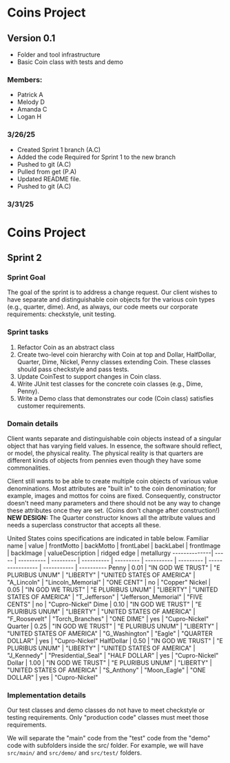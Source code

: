 # Coins Project
## Version 0.1
* Folder and tool infrastructure
* Basic Coin class with tests and demo

### Members:
- Patrick A
- Melody D
- Amanda C
- Logan H  

### 3/26/25
- Created Sprint 1 branch (A.C)
- Added the code Required for Sprint 1 to the new branch
- Pushed to git (A.C)
- Pulled from get (P.A)
- Updated README file.
- Pushed to git (A.C)


### 3/31/25
# Coins Project
## Sprint 2
### Sprint Goal
The goal of the sprint is to address a change request. Our client wishes to have separate and distinguishable coin objects for the various coin types (e.g., quarter, dime). And, as always, our code meets our corporate requirements: checkstyle, unit testing.
### Sprint tasks
1. Refactor Coin as an abstract class
2. Create two-level coin hierarchy with Coin at top and Dollar, HalfDollar, Quarter, Dime, Nickel, Penny classes extending Coin. These classes should pass checkstyle and pass tests.
3. Update CoinTest to support changes in Coin class.
4. Write JUnit test classes for the concrete coin classes (e.g., Dime, Penny).
5. Write a Demo class that demonstrates our code (Coin class) satisfies customer requirements.
### Domain details
Client wants separate and distinguishable coin objects instead of a singular object that has varying field values. In essence, the software should reflect, or model, the physical reality. The physical reality is that quarters are different kinds of objects from pennies even though they have some commonalities.

Client still wants to be able to create multiple coin objects of various value denominations. Most attributes are "built in" to the coin denomination; for example, images and mottos for coins are fixed. Consequently, constructor doesn't need many parameters and there should not be any way to change these attributes once they are set. (Coins don't change after construction!) **NEW DESIGN:** The Quarter constructor knows all the attribute values and needs a superclass constructor that accepts all these.

United States coins specifications are indicated in table below.
Familiar name | value | frontMotto | backMotto | frontLabel | backLabel | frontImage | backImage | valueDescription | ridged edge | metallurgy
--------------| ----- | ---------- | --------- | ---------- | --------- | ---------- | --------- | ---------------- | ----------- | ----------
Penny | 0.01 | "IN GOD WE TRUST" | "E PLURIBUS UNUM" | "LIBERTY" | "UNITED STATES OF AMERICA" | "A_Lincoln" | "Lincoln_Memorial" | "ONE CENT" | no | "Copper"
Nickel | 0.05 | "IN GOD WE TRUST" | "E PLURIBUS UNUM" | "LIBERTY" | "UNITED STATES OF AMERICA" | "T_Jefferson" | "Jefferson_Memorial" | "FIVE CENTS" | no | "Cupro-Nickel"
Dime | 0.10 | "IN GOD WE TRUST" | "E PLURIBUS UNUM" | "LIBERTY" | "UNITED STATES OF AMERICA" | "F_Roosevelt" | "Torch_Branches" | "ONE DIME" | yes | "Cupro-Nickel"
Quarter | 0.25 | "IN GOD WE TRUST" | "E PLURIBUS UNUM" | "LIBERTY" | "UNITED STATES OF AMERICA" | "G_Washington" | "Eagle" | "QUARTER DOLLAR" | yes | "Cupro-Nickel"
HalfDollar | 0.50 | "IN GOD WE TRUST" | "E PLURIBUS UNUM" | "LIBERTY" | "UNITED STATES OF AMERICA" | "J_Kennedy" | "Presidential_Seal" | "HALF DOLLAR" | yes | "Cupro-Nickel"
Dollar | 1.00 | "IN GOD WE TRUST" | "E PLURIBUS UNUM" | "LIBERTY" | "UNITED STATES OF AMERICA" | "S_Anthony" | "Moon_Eagle" | "ONE DOLLAR" | yes | "Cupro-Nickel"

### Implementation details
Our test classes and demo classes do not have to meet checkstyle or testing requirements. Only "production code" classes must meet those requirements.

We will separate the "main" code from the "test" code from the "demo" code with subfolders inside the src/ folder. For example, we will have    ```src/main/``` and ```src/demo/``` and ```src/test/``` folders.


